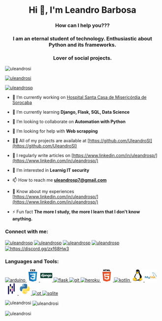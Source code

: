 <h1 align="center">Hi 👋, I'm Leandro Barbosa</h1>
<h3 align="center">How can I help you???</h3>
<h3 align="center">I am an eternal student of technology. Enthusiastic about Python and its frameworks.</h3>
<h3 align="center">Lover of social projects.</h3>

<p align="left"> <img src="https://komarev.com/ghpvc/?username=uleandrosi&label=Profile%20views&color=0e75b6&style=flat" alt="uleandrosi" /> </p>

<p align="left"> <a href="https://github.com/ryo-ma/github-profile-trophy"><img src="https://github-profile-trophy.vercel.app/?username=uleandrosi" alt="uleandrosi" /></a> </p>

<p align="left"> <a href="https://twitter.com/uleandrosp" target="blank"><img src="https://img.shields.io/twitter/follow/uleandrosp?logo=twitter&style=for-the-badge" alt="uleandrosp" /></a> </p>

- 🔭 I’m currently working on [Hospital Santa Casa de Misericórdia de Sorocaba](http://www.santacasasorocaba.com.br/)

- 🌱 I’m currently learning **Django, Flask, SQL, Data Science**

- 💬 I’m looking to collaborate on **Automation with Python**

- 🤝 I’m looking for help with **Web scrapping**

- 👨‍💻 All of my projects are available at [https://github.com/UleandroSI](https://github.com/UleandroSI)

- 📝 I regularly write articles on [https://www.linkedin.com/in/uleandrosp/](https://www.linkedin.com/in/uleandrosp/)

- 👀 I’m interested in **Learnig IT security**

- 📫 How to reach me **uleandrosp7@gmail.com**

- 📄 Know about my experiences [https://www.linkedin.com/in/uleandrosp/](https://www.linkedin.com/in/uleandrosp/)

- ⚡ Fun fact **The more I study, the more I learn that I don't know anything.**

<h3 align="left">Connect with me:</h3>
<p align="left">
<a href="https://twitter.com/uleandrosp" target="blank"><img align="center" src="https://raw.githubusercontent.com/rahuldkjain/github-profile-readme-generator/master/src/images/icons/Social/twitter.svg" alt="uleandrosp" height="30" width="40" /></a>
<a href="https://linkedin.com/in/uleandrosp" target="blank"><img align="center" src="https://raw.githubusercontent.com/rahuldkjain/github-profile-readme-generator/master/src/images/icons/Social/linked-in-alt.svg" alt="uleandrosp" height="30" width="40" /></a>
<a href="https://fb.com/uleandrosp" target="blank"><img align="center" src="https://raw.githubusercontent.com/rahuldkjain/github-profile-readme-generator/master/src/images/icons/Social/facebook.svg" alt="uleandrosp" height="30" width="40" /></a>
<a href="https://instagram.com/uleandrosp" target="blank"><img align="center" src="https://raw.githubusercontent.com/rahuldkjain/github-profile-readme-generator/master/src/images/icons/Social/instagram.svg" alt="uleandrosp" height="30" width="40" /></a>
<a href="https://discord.gg/https://discord.gg/zxf68Hw3" target="blank"><img align="center" src="https://raw.githubusercontent.com/rahuldkjain/github-profile-readme-generator/master/src/images/icons/Social/discord.svg" alt="https://discord.gg/zxf68Hw3" height="30" width="40" /></a>
</p>

<h3 align="left">Languages and Tools:</h3>
<p align="left"> <a href="https://www.arduino.cc/" target="_blank" rel="noreferrer"> <img src="https://cdn.worldvectorlogo.com/logos/arduino-1.svg" alt="arduino" width="40" height="40"/> </a> <a href="https://www.w3schools.com/css/" target="_blank" rel="noreferrer"> <img src="https://raw.githubusercontent.com/devicons/devicon/master/icons/css3/css3-original-wordmark.svg" alt="css3" width="40" height="40"/> </a> <a href="https://www.djangoproject.com/" target="_blank" rel="noreferrer"> <img src="https://raw.githubusercontent.com/devicons/devicon/master/icons/django/django-original.svg" alt="django" width="40" height="40"/> </a> <a href="https://flask.palletsprojects.com/" target="_blank" rel="noreferrer"> <img src="https://www.vectorlogo.zone/logos/pocoo_flask/pocoo_flask-icon.svg" alt="flask" width="40" height="40"/> </a> <a href="https://git-scm.com/" target="_blank" rel="noreferrer"> <img src="https://www.vectorlogo.zone/logos/git-scm/git-scm-icon.svg" alt="git" width="40" height="40"/> </a> <a href="https://heroku.com" target="_blank" rel="noreferrer"> <img src="https://www.vectorlogo.zone/logos/heroku/heroku-icon.svg" alt="heroku" width="40" height="40"/> </a> <a href="https://www.w3.org/html/" target="_blank" rel="noreferrer"> <img src="https://raw.githubusercontent.com/devicons/devicon/master/icons/html5/html5-original-wordmark.svg" alt="html5" width="40" height="40"/> </a> <a href="https://kotlinlang.org" target="_blank" rel="noreferrer"> <img src="https://www.vectorlogo.zone/logos/kotlinlang/kotlinlang-icon.svg" alt="kotlin" width="40" height="40"/> </a> <a href="https://www.linux.org/" target="_blank" rel="noreferrer"> <img src="https://raw.githubusercontent.com/devicons/devicon/master/icons/linux/linux-original.svg" alt="linux" width="40" height="40"/> </a> <a href="https://www.mysql.com/" target="_blank" rel="noreferrer"> <img src="https://raw.githubusercontent.com/devicons/devicon/master/icons/mysql/mysql-original-wordmark.svg" alt="mysql" width="40" height="40"/> </a> <a href="https://pandas.pydata.org/" target="_blank" rel="noreferrer"> <img src="https://raw.githubusercontent.com/devicons/devicon/2ae2a900d2f041da66e950e4d48052658d850630/icons/pandas/pandas-original.svg" alt="pandas" width="40" height="40"/> </a> <a href="https://www.python.org" target="_blank" rel="noreferrer"> <img src="https://raw.githubusercontent.com/devicons/devicon/master/icons/python/python-original.svg" alt="python" width="40" height="40"/> </a> <a href="https://www.qt.io/" target="_blank" rel="noreferrer"> <img src="https://upload.wikimedia.org/wikipedia/commons/0/0b/Qt_logo_2016.svg" alt="qt" width="40" height="40"/> </a> <a href="https://www.sqlite.org/" target="_blank" rel="noreferrer"> <img src="https://www.vectorlogo.zone/logos/sqlite/sqlite-icon.svg" alt="sqlite" width="40" height="40"/> </a> </p>

<p><img align="left" src="https://github-readme-stats.vercel.app/api/top-langs?username=uleandrosi&show_icons=true&locale=en&layout=compact" alt="uleandrosi" /></p>

<p>&nbsp;<img align="center" src="https://github-readme-stats.vercel.app/api?username=uleandrosi&show_icons=true&locale=en" alt="uleandrosi" /></p>

<p><img align="center" src="https://github-readme-streak-stats.herokuapp.com/?user=uleandrosi&" alt="uleandrosi" /></p>
